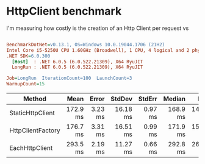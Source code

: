 # HttpClient benchmark

I'm measuring how costly is the creation of an Http Client per request vs 

``` ini

BenchmarkDotNet=v0.13.1, OS=Windows 10.0.19044.1706 (21H2)
Intel Core i5-5250U CPU 1.60GHz (Broadwell), 1 CPU, 4 logical and 2 physical cores
.NET SDK=6.0.300
  [Host]  : .NET 6.0.5 (6.0.522.21309), X64 RyuJIT
  LongRun : .NET 6.0.5 (6.0.522.21309), X64 RyuJIT

Job=LongRun  IterationCount=100  LaunchCount=3  
WarmupCount=15  

```
|            Method |     Mean |   Error |   StdDev |  StdErr |   Median |      Min |       Q1 |       Q3 |      Max |  Op/s | Allocated |
|------------------ |---------:|--------:|---------:|--------:|---------:|---------:|---------:|---------:|---------:|------:|----------:|
|  StaticHttpClient | 172.9 ms | 3.23 ms | 16.18 ms | 0.97 ms | 168.9 ms | 147.9 ms | 161.6 ms | 179.3 ms | 231.7 ms | 5.785 |    108 KB |
| HttpClientFactory | 176.7 ms | 3.31 ms | 16.51 ms | 0.99 ms | 171.9 ms | 154.6 ms | 165.4 ms | 182.9 ms | 235.8 ms | 5.660 |    109 KB |
|    EachHttpClient | 293.5 ms | 2.19 ms | 11.27 ms | 0.66 ms | 292.8 ms | 266.7 ms | 284.9 ms | 300.4 ms | 325.0 ms | 3.407 |    126 KB |
